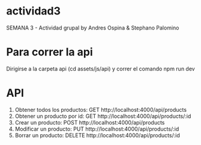 # actividad3
SEMANA 3 - Actividad grupal by Andres Ospina &amp; Stephano Palomino 
 # Para correr la api
 Dirigirse a la carpeta api (cd assets/js/api) y correr el comando npm run dev

 # API
 1. Obtener todos los productos: GET http://localhost:4000/api/products
 2. Obtener un producto por id: GET http://localhost:4000/api/products/:id
 3. Crear un producto:  POST http://localhost:4000/api/products
 4. Modificar un producto: PUT http://localhost:4000/api/products/:id
 5. Borrar un producto: DELETE http://localhost:4000/api/products/:id

